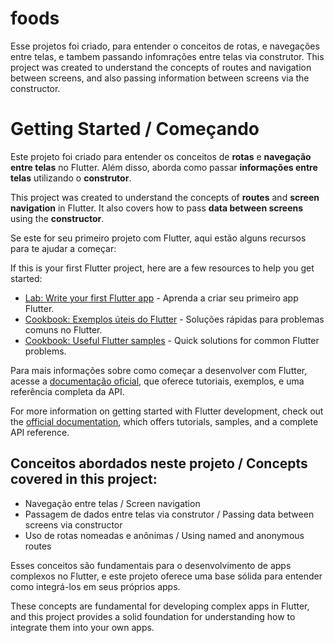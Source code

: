 # foods

Esse projetos foi criado, para entender o conceitos de rotas, e navegações entre telas, e tambem passando infomrações entre telas via construtor. 
This project was created to understand the concepts of routes and navigation between screens, and also passing information between screens via the constructor.

# Getting Started / Começando

Este projeto foi criado para entender os conceitos de **rotas** e **navegação entre telas** no Flutter. Além disso, aborda como passar **informações entre telas** utilizando o **construtor**.

This project was created to understand the concepts of **routes** and **screen navigation** in Flutter. It also covers how to pass **data between screens** using the **constructor**.

Se este for seu primeiro projeto com Flutter, aqui estão alguns recursos para te ajudar a começar:

If this is your first Flutter project, here are a few resources to help you get started:

- [Lab: Write your first Flutter app](https://docs.flutter.dev/get-started/codelab) - Aprenda a criar seu primeiro app Flutter.  
- [Cookbook: Exemplos úteis do Flutter](https://docs.flutter.dev/cookbook) - Soluções rápidas para problemas comuns no Flutter.  
- [Cookbook: Useful Flutter samples](https://docs.flutter.dev/cookbook) - Quick solutions for common Flutter problems.

Para mais informações sobre como começar a desenvolver com Flutter, acesse a [documentação oficial](https://docs.flutter.dev/), que oferece tutoriais, exemplos, e uma referência completa da API.

For more information on getting started with Flutter development, check out the [official documentation](https://docs.flutter.dev/), which offers tutorials, samples, and a complete API reference.

## Conceitos abordados neste projeto / Concepts covered in this project:

- Navegação entre telas / Screen navigation
- Passagem de dados entre telas via construtor / Passing data between screens via constructor
- Uso de rotas nomeadas e anônimas / Using named and anonymous routes

Esses conceitos são fundamentais para o desenvolvimento de apps complexos no Flutter, e este projeto oferece uma base sólida para entender como integrá-los em seus próprios apps.

These concepts are fundamental for developing complex apps in Flutter, and this project provides a solid foundation for understanding how to integrate them into your own apps.
